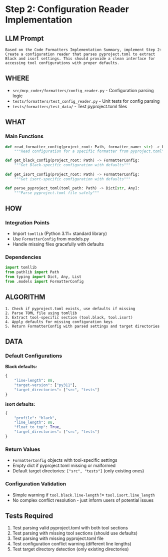 # Step 2: Configuration Reader Implementation

## LLM Prompt
```
Based on the Code Formatters Implementation Summary, implement Step 2: Create a configuration reader that parses pyproject.toml to extract Black and isort settings. This should provide a clean interface for accessing tool configurations with proper defaults.
```

## WHERE
- `src/mcp_coder/formatters/config_reader.py` - Configuration parsing logic
- `tests/formatters/test_config_reader.py` - Unit tests for config parsing
- `tests/formatters/test_data/` - Test pyproject.toml files

## WHAT
### Main Functions
```python
def read_formatter_config(project_root: Path, formatter_name: str) -> FormatterConfig:
    """Read configuration for a specific formatter from pyproject.toml"""

def get_black_config(project_root: Path) -> FormatterConfig:
    """Get Black-specific configuration with defaults"""
    
def get_isort_config(project_root: Path) -> FormatterConfig:
    """Get isort-specific configuration with defaults"""

def parse_pyproject_toml(toml_path: Path) -> Dict[str, Any]:
    """Parse pyproject.toml file safely"""
```

## HOW
### Integration Points
- Import `tomllib` (Python 3.11+ standard library)
- Use `FormatterConfig` from models.py
- Handle missing files gracefully with defaults

### Dependencies
```python
import tomllib
from pathlib import Path
from typing import Dict, Any, List
from .models import FormatterConfig
```

## ALGORITHM
```
1. Check if pyproject.toml exists, use defaults if missing
2. Parse TOML file using tomllib
3. Extract tool-specific section (tool.black, tool.isort)
4. Apply defaults for missing configuration keys
5. Return FormatterConfig with parsed settings and target directories
```

## DATA
### Default Configurations
**Black defaults:**
```python
{
    "line-length": 88,
    "target-version": ["py311"],
    "target_directories": ["src", "tests"]
}
```

**isort defaults:**
```python
{
    "profile": "black", 
    "line_length": 88,
    "float_to_top": True,
    "target_directories": ["src", "tests"]
}
```

### Return Values
- `FormatterConfig` objects with tool-specific settings
- Empty dict if pyproject.toml missing or malformed
- Default target directories: `["src", "tests"]` (only existing ones)

### Configuration Validation
- Simple warning if `tool.black.line-length` != `tool.isort.line_length`
- No complex conflict resolution - just inform users of potential issues

## Tests Required
1. Test parsing valid pyproject.toml with both tool sections
2. Test parsing with missing tool sections (should use defaults)
3. Test parsing with missing pyproject.toml file
4. Test configuration conflict warning (different line lengths)
5. Test target directory detection (only existing directories)

